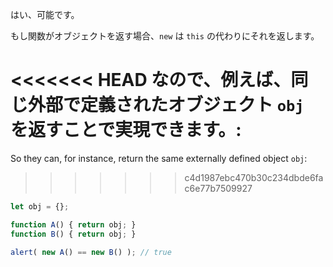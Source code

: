 はい、可能です。

もし関数がオブジェクトを返す場合、`new` は `this` の代わりにそれを返します。

<<<<<<< HEAD
なので、例えば、同じ外部で定義されたオブジェクト `obj` を返すことで実現できます。:
=======
So they can, for instance, return the same externally defined object `obj`:
>>>>>>> c4d1987ebc470b30c234dbde6fac6e77b7509927

```js run no-beautify
let obj = {};

function A() { return obj; }
function B() { return obj; }

alert( new A() == new B() ); // true
```
